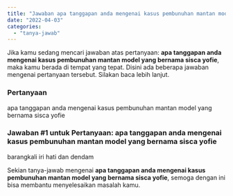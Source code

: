 ```yaml
---
title: "Jawaban apa tanggapan anda mengenai kasus pembunuhan mantan model yang bernama sisca yofie"
date: "2022-04-03"
categories: 
  - "tanya-jawab"
---
```


Jika kamu sedang mencari jawaban atas pertanyaan: **apa tanggapan anda mengenai kasus pembunuhan mantan model yang bernama sisca yofie**, maka kamu berada di tempat yang tepat. Disini ada beberapa jawaban mengenai pertanyaan tersebut. Silakan baca lebih lanjut.

### Pertanyaan

apa tanggapan anda mengenai kasus pembunuhan mantan model yang bernama sisca yofie

### Jawaban #1 untuk Pertanyaan: apa tanggapan anda mengenai kasus pembunuhan mantan model yang bernama sisca yofie

barangkali iri hati dan dendam

Sekian tanya-jawab mengenai **apa tanggapan anda mengenai kasus pembunuhan mantan model yang bernama sisca yofie**, semoga dengan ini bisa membantu menyelesaikan masalah kamu.
